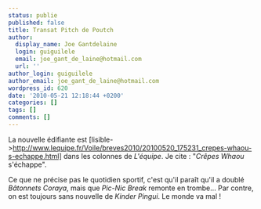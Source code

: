 ```yaml
---
status: publie
published: false
title: Transat Pitch de Poutch
author:
  display_name: Joe Gantdelaine
  login: guiguilele
  email: joe_gant_de_laine@hotmail.com
  url: ''
author_login: guiguilele
author_email: joe_gant_de_laine@hotmail.com
wordpress_id: 620
date: '2010-05-21 12:18:44 +0200'
categories: []
tags: []
comments: []
---
```

La nouvelle édifiante est [lisible->http://www.lequipe.fr/Voile/breves2010/20100520_175231_crepes-whaou-s-echappe.html] dans les colonnes de *L'équipe*. Je cite : "*Crêpes Whaou* s'échappe".

Ce que ne précise pas le quotidien sportif, c'est qu'il paraît qu'il a doublé *Bâtonnets Coraya*, mais que *Pic-Nic Break* remonte en trombe... Par contre, on est toujours sans nouvelle de *Kinder Pingui*. Le monde va mal !
